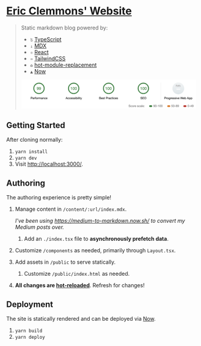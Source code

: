 # [Eric Clemmons' Website][site]

> Static markdown blog powered by:
>
> - `ʦ` [TypeScript][ts]
> - `↓` [MDX][mdx]
> - `⚛`️ [React][react]
> - `♒︎` [TailwindCSS][tailwind]
> - `♻` [hot-module-replacement][hmr]
> - `▲` [Now][now]
>
> ![lighthouse score](lighthouse.png)

## Getting Started

After cloning normally:

1. `yarn install`
1. `yarn dev`
1. Visit <http://localhost:3000/>.

## Authoring

The authoring experience is pretty simple!

1. Manage content in `/content/:url/index.mdx`.

   _I've been using https://medium-to-markdown.now.sh/ to convert my Medium posts over._

   1. Add an `./index.tsx` file to **asynchronously prefetch data**.

1. Customize `/components` as needed, primarily through `Layout.tsx`.

1. Add assets in `/public` to serve statically.

   1. Customize `/public/index.html` as needed.

1. **All changes are [hot-reloaded][hmr]**. Refresh for changes!

## Deployment

The site is statically rendered and can be deployed via [Now][now].

1. `yarn build`
1. `yarn deploy`

[hmr]: https://github.com/sidorares/hot-module-replacement
[mdx]: https://mdxjs.com/
[now]: https://zeit.co/now
[react]: https://reactjs.org/
[site]: https://ericclemmons.com/
[tailwind]: https://tailwindcss.com/
[ts]: https://www.typescriptlang.org/
